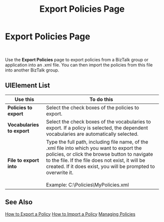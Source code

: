 ﻿---
title: Export Policies Page
TOCTitle: Export Policies Page
ms:assetid: 1e7942c1-ce81-44d5-a5aa-879ba799c93c
ms:mtpsurl: https://msdn.microsoft.com/en-us/library/Aa559117(v=BTS.80)
ms:contentKeyID: 51526640
ms.date: 08/30/2017
mtps_version: v=BTS.80
f1_keywords:
- bts10.appdeploy.rules.export
---

# Export Policies Page

 

Use the **Export Policies** page to export policies from a BizTalk group or application into an .xml file. You can then import the policies from this file into another BizTalk group.

## UIElement List

<table>
<thead>
<tr class="header">
<th>Use this</th>
<th>To do this</th>
</tr>
</thead>
<tbody>
<tr class="odd">
<td><strong>Policies to export</strong></td>
<td>Select the check boxes of the policies to export.</td>
</tr>
<tr class="even">
<td><strong>Vocabularies to export</strong></td>
<td>Select the check boxes of the vocabularies to export. If a policy is selected, the dependent vocabularies are automatically selected.</td>
</tr>
<tr class="odd">
<td><strong>File to export into</strong></td>
<td>Type the full path, including file name, of the .xml file into which you want to export the policies, or click the browse button to navigate to the file. If the file does not exist, it will be created. If it does exist, you will be prompted to overwrite it.<br />
<br />
Example: C:\Policies\MyPolicies.xml</td>
</tr>
</tbody>
</table>


## See Also

[How to Export a Policy](https://msdn.microsoft.com/library/aa559417\(v=bts.80\))  
[How to Import a Policy](https://msdn.microsoft.com/library/aa577374\(v=bts.80\))  
[Managing Policies](https://msdn.microsoft.com/library/aa561998\(v=bts.80\))

